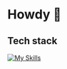 # Howdy 🤠

## Tech stack
[![My Skills](https://skillicons.dev/icons?i=js,ts,html,css,astro,figma,git,graphql,netlify,p5js,ps,sass,supabase,tailwind,vite,vitest,vue,xd)](https://skillicons.dev)
